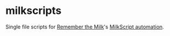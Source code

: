 # milkscripts

Single file scripts for [Remember the Milk][rtm]'s [MilkScript automation][milkscript].

[rtm]: https://www.rememberthemilk.com/
[milkscript]: https://www.rememberthemilk.com/services/milkscript/
